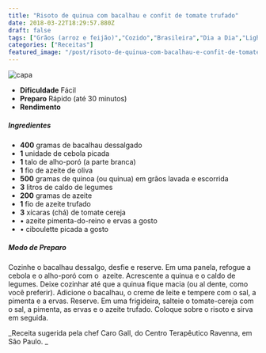```yaml
---
title: "Risoto de quinua com bacalhau e confit de tomate trufado"
date: 2018-03-22T18:29:57.880Z
draft: false
tags: ["Grãos (arroz e feijão)","Cozido","Brasileira","Dia a Dia","Light","quinua","receita fácil","receita leve","risoto"]
categories: ["Receitas"]
featured_image: "/post/risoto-de-quinua-com-bacalhau-e-confit-de-tomate-trufado.a0278c7d.jpg"
---
```


![capa](/post/risoto-de-quinua-com-bacalhau-e-confit-de-tomate-trufado.a0278c7d.jpg)

*   **Dificuldade** Fácil
*   **Preparo** Rápido (até 30 minutos)
*   **Rendimento**

##### Ingredientes

*   **400** gramas de bacalhau dessalgado
*   **1** unidade de cebola picada
*   **1** talo de alho-poró (a parte branca)
*   **1** fio de azeite de oliva
*   **500** gramas de quinoa (ou quinua) em grãos lavada e escorrida
*   **3** litros de caldo de legumes
*   **200** gramas de azeite
*   **1** fio de azeite trufado
*   **3** xícaras (chá) de tomate cereja
*   • azeite pimenta-do-reino e ervas a gosto
*   • ciboulette picada a gosto

##### Modo de Preparo

Cozinhe o bacalhau dessalgo, desfie e reserve. Em uma panela, refogue a cebola e o alho-poró com o  azeite. Acrescente a quinua e o caldo de legumes. Deixe cozinhar até que a quinua fique macia (ou al dente, como você preferir). Adicione o bacalhau, o creme de leite e tempere com o sal, a pimenta e a ervas. Reserve. Em uma frigideira, salteie o tomate-cereja com o sal, a pimenta, as ervas e o azeite trufado. Coloque sobre o risoto e sirva em seguida.

_Receita sugerida pela chef Caro Gall, do Centro Terapêutico Ravenna, em São Paulo. _
